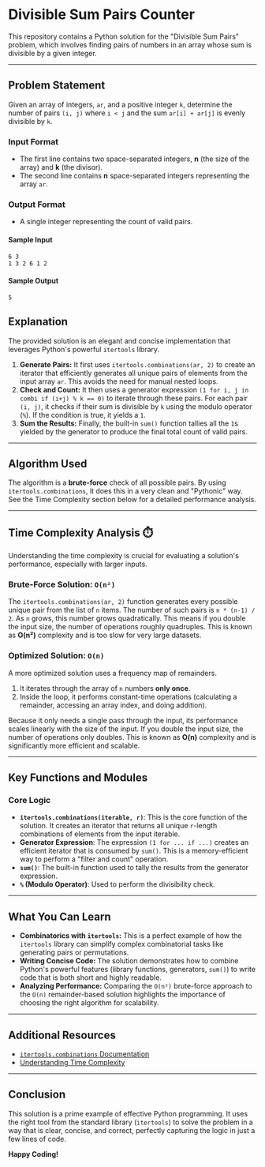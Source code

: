 # Divisible Sum Pairs Counter

This repository contains a Python solution for the "Divisible Sum Pairs" problem, which involves finding pairs of numbers in an array whose sum is divisible by a given integer.

---

## Problem Statement

Given an array of integers, `ar`, and a positive integer `k`, determine the number of pairs `(i, j)` where `i < j` and the sum `ar[i] + ar[j]` is evenly divisible by `k`.

### Input Format
- The first line contains two space-separated integers, **n** (the size of the array) and **k** (the divisor).
- The second line contains **n** space-separated integers representing the array `ar`.

### Output Format
- A single integer representing the count of valid pairs.

#### Sample Input

```
6 3
1 3 2 6 1 2
```

#### Sample Output

```
5
```

## Explanation

The provided solution is an elegant and concise implementation that leverages Python's powerful `itertools` library.

1.  **Generate Pairs:** It first uses `itertools.combinations(ar, 2)` to create an iterator that efficiently generates all unique pairs of elements from the input array `ar`. This avoids the need for manual nested loops.
2.  **Check and Count:** It then uses a generator expression `(1 for i, j in combi if (i+j) % k == 0)` to iterate through these pairs. For each pair `(i, j)`, it checks if their sum is divisible by `k` using the modulo operator (`%`). If the condition is true, it yields a `1`.
3.  **Sum the Results:** Finally, the built-in `sum()` function tallies all the `1`s yielded by the generator to produce the final total count of valid pairs.

---
## Algorithm Used

The algorithm is a **brute-force** check of all possible pairs. By using `itertools.combinations`, it does this in a very clean and "Pythonic" way. See the Time Complexity section below for a detailed performance analysis.

---
## Time Complexity Analysis ⏱️

Understanding the time complexity is crucial for evaluating a solution's performance, especially with larger inputs.

### Brute-Force Solution: `O(n²)`

The `itertools.combinations(ar, 2)` function generates every possible unique pair from the list of `n` items. The number of such pairs is `n * (n-1) / 2`. As `n` grows, this number grows quadratically. This means if you double the input size, the number of operations roughly quadruples. This is known as **O(n²)** complexity and is too slow for very large datasets.

### Optimized Solution: `O(n)`

A more optimized solution uses a frequency map of remainders.
1. It iterates through the array of `n` numbers **only once**.
2. Inside the loop, it performs constant-time operations (calculating a remainder, accessing an array index, and doing addition).

Because it only needs a single pass through the input, its performance scales linearly with the size of the input. If you double the input size, the number of operations only doubles. This is known as **O(n)** complexity and is significantly more efficient and scalable.

---
## Key Functions and Modules

### Core Logic
- **`itertools.combinations(iterable, r)`**: This is the core function of the solution. It creates an iterator that returns all unique `r`-length combinations of elements from the input iterable.
- **Generator Expression**: The expression `(1 for ... if ...)` creates an efficient iterator that is consumed by `sum()`. This is a memory-efficient way to perform a "filter and count" operation.
- **`sum()`**: The built-in function used to tally the results from the generator expression.
- **`%` (Modulo Operator)**: Used to perform the divisibility check.

---

## What You Can Learn

-   **Combinatorics with `itertools`:** This is a perfect example of how the `itertools` library can simplify complex combinatorial tasks like generating pairs or permutations.
-   **Writing Concise Code:** The solution demonstrates how to combine Python's powerful features (library functions, generators, `sum()`) to write code that is both short and highly readable.
-   **Analyzing Performance:** Comparing the `O(n²)` brute-force approach to the `O(n)` remainder-based solution highlights the importance of choosing the right algorithm for scalability.

---

## Additional Resources

-   [`itertools.combinations` Documentation](https://docs.python.org/3/library/itertools.html#itertools.combinations)
-   [Understanding Time Complexity](https://wiki.python.org/moin/TimeComplexity)

---

## Conclusion

This solution is a prime example of effective Python programming. It uses the right tool from the standard library (`itertools`) to solve the problem in a way that is clear, concise, and correct, perfectly capturing the logic in just a few lines of code.

**Happy Coding!**
